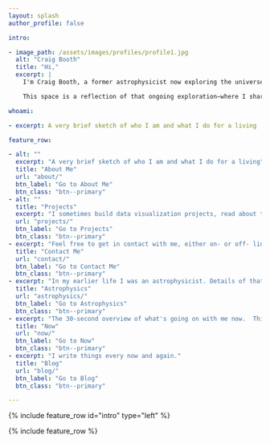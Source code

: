 ```yaml
---
layout: splash
author_profile: false

intro:

- image_path: /assets/images/profiles/profile1.jpg
  alt: "Craig Booth"
  title: "Hi,"
  excerpt: |
    I'm Craig Booth, a former astrophysicist now exploring the universe of education and technology. My journey began with supercomputer simulations of galaxy formation, fueled by an endless curiosity about the cosmos. Today, that same curiosity guides me in my role as CTO at [Packback](https://packback.co), where I strive to spark meaningful connections and inspire thoughtful innovation in education.

    This space is a reflection of that ongoing exploration—where I share insights, reflections, and musings at the intersection of science, learning, and quiet wonder. I'm passionate about nurturing curiosity in myself and others, believing that each question leads us closer to understanding not just the universe, but ourselves.

whoami:

- excerpt: A very brief sketch of who I am and what I do for a living

feature_row:

- alt: ""
  excerpt: "A very brief sketch of who I am and what I do for a living"
  title: "About Me"
  url: "about/"
  btn_label: "Go to About Me"
  btn_class: "btn--primary"
- alt: ""
  title: "Projects"
  excerpt: "I sometimes build data visualization projects, read about them here"
  url: "projects/"
  btn_label: "Go to Projects"
  btn_class: "btn--primary"
- excerpt: "Feel free to get in contact with me, either on- or off- line."
  title: "Contact Me"
  url: "contact/"
  btn_label: "Go to Contact Me"
  btn_class: "btn--primary"
- excerpt: "In my earlier life I was an astrophysicist. Details of that career are here."
  title: "Astrophysics"
  url: "astrophysics/"
  btn_label: "Go to Astrophysics"
  btn_class: "btn--primary"
- excerpt: "The 30-second overview of what's going on with me now.  This is what I would tell you if you were a good friend I hadn't seen in years."
  title: "Now"
  url: "now/"
  btn_label: "Go to Now"
  btn_class: "btn--primary"
- excerpt: "I write things every now and again."
  title: "Blog"
  url: "blog/"
  btn_label: "Go to Blog"
  btn_class: "btn--primary"

---
```


{% include feature_row id="intro" type="left" %}

{% include feature_row  %}
